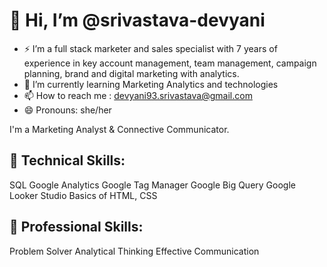 # 👋 Hi, I’m @srivastava-devyani
- ⚡ I’m a full stack marketer and sales specialist with 7 years of experience in key account management, team management, campaign planning, brand and digital marketing with analytics. 
- 🌱 I’m currently learning Marketing Analytics and technologies 
- 📫 How to reach me : devyani93.srivastava@gmail.com
- 😄 Pronouns: she/her

I'm a Marketing Analyst & Connective Communicator.

##  🔌 Technical Skills:
SQL
Google Analytics
Google Tag Manager
Google Big Query
Google Looker Studio
Basics of HTML, CSS

## 👜 Professional Skills:
Problem Solver
Analytical Thinking
Effective Communication

